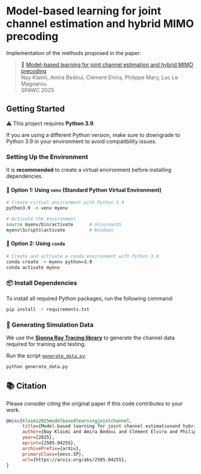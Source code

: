 # Model-based learning for joint channel estimation and hybrid MIMO precoding

Implementation of the methods proposed in the paper:

>📄 [Model-based learning for joint channel estimation and hybrid MIMO precoding](https://arxiv.org/abs/2505.04255)  
> Nay Klaimi, Amira Bedoui, Clément Elvira, Philippe Mary, Luc Le Magoarou  
> SPAWC 2025
## Getting Started
⚠️ This project requires **Python 3.9**.

If you are using a different Python version, make sure to downgrade to Python 3.9 in your environment to avoid compatibility issues.

### Setting Up the Environment
It is **recommended** to create a virtual environment before installing dependencies.
#### 🧪 Option 1: Using `venv` (Standard Python Virtual Environment)
```bash
# Create virtual environment with Python 3.9
python3.9 -m venv myenv

# Activate the environment
source myenv/bin/activate      # Unix/macOS
myenv\Scripts\activate         # Windows
```
#### 🐍 Option 2: Using `conda`
```bash
# Create and activate a conda environment with Python 3.9
conda create -n myenv python=3.9
conda activate myenv
```
### 📦 Install Dependencies
To install all required Python packages, run the following command:
```bash
pip install -r requirements.txt
```
### 🔧 Generating Simulation Data  
We use the **[Sionna Ray Tracing library](https://nvlabs.github.io/sionna/)** to generate the channel data required for training and testing.  

Run the script [`generate_data.py`](./generate_data.py):  
```bash
python generate_data.py
```

## 📚 Citation
Please consider citing the original paper if this code contributes to your work.
```bibtex
@misc{klaimi2025modelbasedlearningjointchannel,
      title={Model-based learning for joint channel estimationand hybrid MIMO precoding}, 
      author={Nay Klaimi and Amira Bedoui and Clément Elvira and Philippe Mary and Luc Le Magoarou},
      year={2025},
      eprint={2505.04255},
      archivePrefix={arXiv},
      primaryClass={eess.SP},
      url={https://arxiv.org/abs/2505.04255}, 
}
```
<!-- Reminder: Update this section once the paper is published -->



<!--
mpnet
opt data load 
redundancy between run_mpnet and estimate_channels

uPGA
optmizie functions definition:
(DONE NEEDS TEST)"sum_loss" and "evaluate" functs
"plot_sum_rate" and "save_sum_rate" functions
avoid redundancy w/ plots.py 
opt data load
uPGA_true_channel

E2E 
optmizie functions definition:  "sum_loss" and "evaluate" functs
"plot_sum_rate" and "save_sum_rate" functions
in both E2E and E2E_naive files
avoid redundancy w/ plots.py 
opt data load

paper code
code thats plots figures for the paper
optimize paths-->

